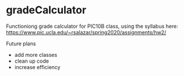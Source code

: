 # gradeCalculator
Functioniong grade calculator for PIC10B class, using the syllabus here: https://www.pic.ucla.edu/~rsalazar/spring2020/assignments/hw2/

Future plans
- add more classes
- clean up code
- increase efficiency
